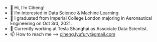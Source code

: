 - 👋 Hi, I’m Ciheng!
- 👀 I’m interested in Data Science & Machine Learning
- 🌱 I graduated from Imperial College London majoring in Aeronautical Engineering on Oct 3rd, 2021.
- 💞️ Currently working at Tesla Shanghai as Associate Data Scientist.
- 📫 How to reach me --> ciheng.lyufury@gmail.com

<!---
GobletL/GobletL is a ✨ special ✨ repository because its `README.md` (this file) appears on your GitHub profile.
You can click the Preview link to take a look at your changes.
--->
